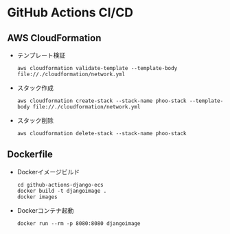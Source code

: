 # GitHub Actions CI/CD

## AWS CloudFormation
- テンプレート検証
  ```
  aws cloudformation validate-template --template-body file://./cloudformation/network.yml
  ```

- スタック作成
  ```
  aws cloudformation create-stack --stack-name phoo-stack --template-body file://./cloudformation/network.yml
  ```

- スタック削除
  ```
  aws cloudformation delete-stack --stack-name phoo-stack
  ```

## Dockerfile
- Dockerイメージビルド
  ```
  cd github-actions-django-ecs
  docker build -t djangoimage .
  docker images
  ```

- Dockerコンテナ起動
  ```
  docker run --rm -p 8080:8080 djangoimage
  ```
